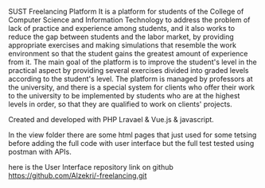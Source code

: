 SUST Freelancing Platform It is a platform for students of the College of Computer Science and Information Technology to address the problem of lack of practice and experience among students, and it also works to reduce the gap between students and the labor market, by providing appropriate exercises and making simulations that resemble the work environment so that the student gains the greatest amount of experience from it.
The main goal of the platform is to improve the student's level in the practical aspect by providing several exercises divided into graded levels according to the student's level. The platform is managed by professors at the university, and there is a special system for clients who offer their work to the university to be implemented by students who are at the highest levels in order, so that they are qualified to work on clients' projects.

Created and developed with PHP Lravael & Vue.js & javascript.

In the view folder there are some html pages that just used for some tetsing before adding the full code with user interface but the full test tested using postman with APIs.

here is the User Interface  repository link on github https://github.com/Alzekri/-freelancing.git
